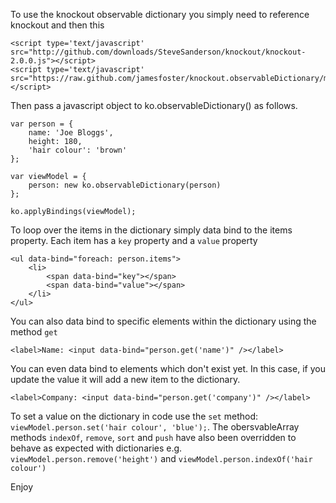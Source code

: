 To use the knockout observable dictionary you simply need to reference knockout and then this

    <script type='text/javascript' src="http://github.com/downloads/SteveSanderson/knockout/knockout-2.0.0.js"></script>
    <script type='text/javascript' src="https://raw.github.com/jamesfoster/knockout.observableDictionary/master/ko.observableDictionary.js"></script>

Then pass a javascript object to ko.observableDictionary() as follows.

    var person = {
        name: 'Joe Bloggs',
        height: 180,
        'hair colour': 'brown'
    };
    
    var viewModel = {
        person: new ko.observableDictionary(person)
    };
    
    ko.applyBindings(viewModel);

To loop over the items in the dictionary simply data bind to the items property. Each item has a `key` property and a `value` property

    <ul data-bind="foreach: person.items">
        <li>
            <span data-bind="key"></span>
            <span data-bind="value"></span>
        </li>
    </ul>

You can also data bind to specific elements within the dictionary using the method `get`

    <label>Name: <input data-bind="person.get('name')" /></label>

You can even data bind to elements which don't exist yet. In this case, if you update the value it will add a new item to the dictionary.

    <label>Company: <input data-bind="person.get('company')" /></label>

To set a value on the dictionary in code use the `set` method: `viewModel.person.set('hair colour', 'blue');`. The obersvableArray methods `indexOf`, `remove`, `sort` and `push` have also been overridden to behave as expected with dictionaries e.g. `viewModel.person.remove('height')` and `viewModel.person.indexOf('hair colour')`

Enjoy

    